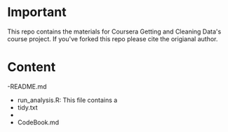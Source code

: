 # Important

This repo contains the materials for Coursera Getting and Cleaning Data's course project.
If you've forked this repo please cite the origianal author.

# Content

-README.md
- run_analysis.R: This file contains a 
- tidy.txt
- 
- CodeBook.md